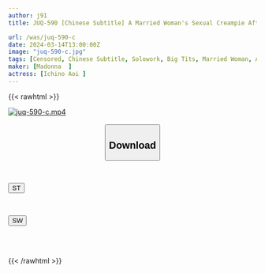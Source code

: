 ```yaml
---
author: j91
title: JUQ-590 [Chinese Subtitle] A Married Woman's Sexual Creampie After Being Given An Aphrodisiac At The Parents' Meeting...days Of Convulsive Orgasm That Completely Changes Her Daily Life - Aoi Kachino

url: /was/juq-590-c
date: 2024-03-14T13:00:00Z
image: "juq-590-c.jpg"
tags: [Censored, Chinese Subtitle, Solowork, Big Tits, Married Woman, Affair, Mature Woman, Sweat	]
maker: [Madonna  ]
actress: [Ichino Aoi ]
---
```



{{< rawhtml >}}

<div class="video" data-videoid="RqJGqPxYgLCkbw">
    <a href="javascript:;">
        <img src="/was/juq-590-c/juq-590-c.jpg" width="WIDTH" height="HEIGHT" alt="juq-590-c.mp4" loading="lazy">
    </a>
</div>

<script type="text/javascript" src="https://j91.asia/asset/on-demand-st.js"></script>

<br>
  <link rel="stylesheet" href="https://j91.asia/asset/bs5.css">
  
  <center>
  <button class="btn btn-primary" type="button" data-bs-toggle="collapse" data-bs-target=".multi-collapse" aria-expanded="false" aria-controls="multiCollapseExample1 multiCollapseExample2"><h2>Download</h2></button></center>
</p>
<div class="row">
  <div class="col">
    <div class="collapse multi-collapse" id="multiCollapseExample1">
      <div class="card card-body">
	      	      <br>
<div class="buttons">  
<p><a href="https://streamtape.to/v/RqJGqPxYgLCkbw" target="_blank"><button class="btn-hover color-3"><i class="fa fa-download"></i> ST</button></a></p></div>
    </div>
  </div>
</div>
  <div class="col">
    <div class="collapse multi-collapse" id="multiCollapseExample2">
      <div class="card card-body">
	      <br>
<div class="buttons">
<p><a href="https://asnwish.com/gycss3hzwgdj" target="_blank"><button class="btn-hover color-2"><i class="fa fa-download"></i> SW</button></a></p></div>
<br><br>
      </div>
    </div>
  </div>
</div>

{{< /rawhtml >}}
